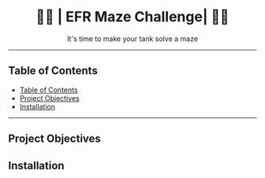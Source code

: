 <h1 align="center">😵‍💫 | EFR Maze Challenge| 😵‍💫</h1>

<p align="center">
  It's time to make your tank solve a maze
</p>

---

## Table of Contents

- [Table of Contents](#table-of-contents)
- [Project Objectives](#project-objectives)
- [Installation](#installation)

---

## Project Objectives

## Installation

